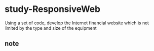 # study-ResponsiveWeb
Using a set of code, develop the Internet financial website which is not limited by the type and size of the equipment
## note
